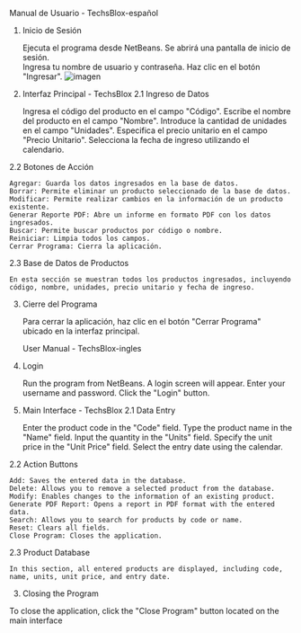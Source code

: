 

Manual de Usuario - TechsBlox-español
1. Inicio de Sesión

    Ejecuta el programa desde NetBeans.
    Se abrirá una pantalla de inicio de sesión.       
    Ingresa tu nombre de usuario y contraseña.
    Haz clic en el botón "Ingresar".
 ![imagen](https://github.com/GuillermoALopez/BasedeDatos/assets/145726629/06f96c8a-6efc-4530-98b5-9f3e2b8dffa9)



   

3. Interfaz Principal - TechsBlox
2.1 Ingreso de Datos

    Ingresa el código del producto en el campo "Código".
    Escribe el nombre del producto en el campo "Nombre".
    Introduce la cantidad de unidades en el campo "Unidades".
    Especifica el precio unitario en el campo "Precio Unitario".
    Selecciona la fecha de ingreso utilizando el calendario.

2.2 Botones de Acción

    Agregar: Guarda los datos ingresados en la base de datos.
    Borrar: Permite eliminar un producto seleccionado de la base de datos.
    Modificar: Permite realizar cambios en la información de un producto existente.
    Generar Reporte PDF: Abre un informe en formato PDF con los datos ingresados.
    Buscar: Permite buscar productos por código o nombre.
    Reiniciar: Limpia todos los campos.
    Cerrar Programa: Cierra la aplicación.

2.3 Base de Datos de Productos

    En esta sección se muestran todos los productos ingresados, incluyendo código, nombre, unidades, precio unitario y fecha de ingreso.

3. Cierre del Programa

    Para cerrar la aplicación, haz clic en el botón "Cerrar Programa" ubicado en la interfaz principal.



   User Manual - TechsBlox-ingles 
1. Login

    Run the program from NetBeans.
    A login screen will appear.
    Enter your username and password.
    Click the "Login" button.

2. Main Interface - TechsBlox
2.1 Data Entry

    Enter the product code in the "Code" field.
    Type the product name in the "Name" field.
    Input the quantity in the "Units" field.
    Specify the unit price in the "Unit Price" field.
    Select the entry date using the calendar.

2.2 Action Buttons

    Add: Saves the entered data in the database.
    Delete: Allows you to remove a selected product from the database.
    Modify: Enables changes to the information of an existing product.
    Generate PDF Report: Opens a report in PDF format with the entered data.
    Search: Allows you to search for products by code or name.
    Reset: Clears all fields.
    Close Program: Closes the application.

2.3 Product Database

    In this section, all entered products are displayed, including code, name, units, unit price, and entry date.

3. Closing the Program

To close the application, click the "Close Program" button located on the main interface




